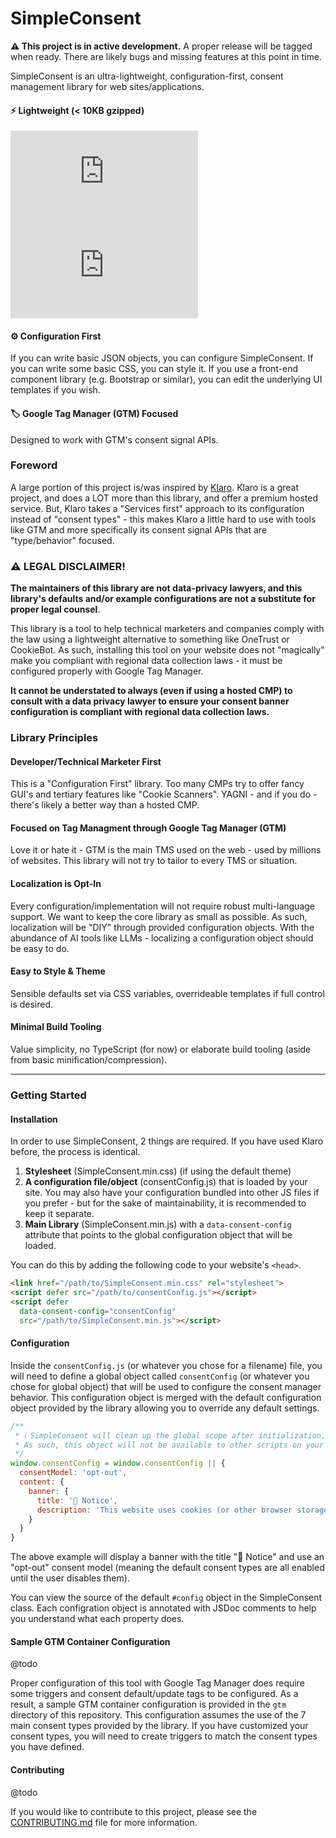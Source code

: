 # SimpleConsent

**⚠️ This project is in active development.** A proper release will be tagged when ready. There are likely bugs and missing features at this point in time.

SimpleConsent is an ultra-lightweight, configuration-first, consent management library for web sites/applications.

#### ⚡️ Lightweight (< 10KB gzipped)
[![JS GZip Size](https://img.badgesize.io/derekcavaliero/simpleconsent/main/dist/SimpleConsent.min.js?compression=gzip&label=JS%20GZip%20size)](https://github.com/derekcavaliero/simpleconsent/blob/main/dist/SimpleConsent.min.js)
[![CSS GZip Size](https://img.badgesize.io/derekcavaliero/simpleconsent/main/dist/SimpleConsent.min.css?compression=gzip&label=CSS%20GZip%20size)](https://github.com/derekcavaliero/simpleconsent/blob/main/dist/SimpleConsent.min.css)

#### ⚙️ Configuration First
If you can write basic JSON objects, you can configure SimpleConsent. If you can write some basic CSS, you can style it. If you use a front-end component library (e.g. Bootstrap or similar), you can edit the underlying UI templates if you wish. 

#### 🏷️ Google Tag Manager (GTM) Focused
Designed to work with GTM's consent signal APIs.

### Foreword

A large portion of this project is/was inspired by [Klaro](https://klaro.org). Klaro is a great project, and does a LOT more than this library, and offer a premium hosted service. But, Klaro takes a "Services first" approach to its configuration instead of "consent types" - this makes Klaro a little hard to use with tools like GTM and more specifically its consent signal APIs that are "type/behavior" focused.

### ⚠️ LEGAL DISCLAIMER!

**The maintainers of this library are not data-privacy lawyers, and this library's defaults and/or example configurations are not a substitute for proper legal counsel**.

This library is a tool to help technical marketers and companies comply with the law using a lightweight alternative to something like OneTrust or CookieBot. As such, installing this tool on your website does not "magically" make you compliant with regional data collection laws - it must be configured properly with Google Tag Manager.

**It cannot be understated to always (even if using a hosted CMP) to consult with a data privacy lawyer to ensure your consent banner configuration is compliant with regional data collection laws.**

### Library Principles

#### Developer/Technical Marketer First
This is a "Configuration First" library. Too many CMPs try to offer fancy GUI's and tertiary features like "Cookie Scanners". YAGNI - and if you do - there's likely a better way than a hosted CMP. 

#### Focused on Tag Managment through Google Tag Manager (GTM)
Love it or hate it - GTM is the main TMS used on the web - used by millions of websites. This library will not try to tailor to every TMS or situation.

#### Localization is Opt-In
Every configuration/implementation will not require robust multi-language support. We want to keep the core library as small as possible. As such, localization will be "DIY" through provided configuration objects. With the abundance of AI tools like LLMs - localizing a configuration object should be easy to do.

#### Easy to Style & Theme
Sensible defaults set via CSS variables, overrideable templates if full control is desired.

#### Minimal Build Tooling
Value simplicity, no TypeScript (for now) or elaborate build tooling (aside from basic minification/compression). 

---

### Getting Started

#### Installation

In order to use SimpleConsent, 2 things are required. If you have used Klaro before, the process is identical.

1. **Stylesheet** (SimpleConsent.min.css) (if using the default theme)
2. **A configuration file/object** (consentConfig.js) that is loaded by your site. You may also have your configuration bundled into other JS files if you prefer - but for the sake of maintainability, it is recommended to keep it separate.
3. **Main Library** (SimpleConsent.min.js) with a `data-consent-config` attribute that points to the global configuration object that will be loaded. 

You can do this by adding the following code to your website's `<head>`.

```html
<link href="/path/to/SimpleConsent.min.css" rel="stylesheet">
<script defer src="/path/to/consentConfig.js"></script>
<script defer
  data-consent-config="consentConfig"
  src="/path/to/SimpleConsent.min.js"></script>
```

#### Configuration

Inside the `consentConfig.js` (or whatever you chose for a filename) file, you will need to define a global object called `consentConfig` (or whatever you chose for global object) that will be used to configure the consent manager behavior. This configuration object is merged with the default configuration object provided by the library allowing you to override any default settings. 

```javascript
/** 
 * ℹ️ SimpleConsent will clean up the global scope after initialization, 
 * As such, this object will not be available to other scripts on your page.
 */
window.consentConfig = window.consentConfig || {
  consentModel: 'opt-out',
  content: {
    banner: {
      title: '🍪 Notice',
      description: 'This website uses cookies (or other browser storage) to deliver our services and/or analyze our website usage.',
    }
  }
}
```

The above example will display a banner with the title "🍪 Notice" and use an "opt-out" consent model (meaning the default consent types are all enabled until the user disables them).

You can view the source of the default `#config` object in the SimpleConsent class. Each configration object is annotated with JSDoc comments to help you understand what each property does.

#### Sample GTM Container Configuration

@todo

Proper configuration of this tool with Google Tag Manager does require some triggers and consent default/update tags to be configured. As a result, a sample GTM container configuration is provided in the `gtm` directory of this repository. This configuration assumes the use of the 7 main consent types provided by the library. If you have customized your consent types, you will need to create triggers to match the consent types you have defined.

#### Contributing

@todo

If you would like to contribute to this project, please see the [CONTRIBUTING.md](CONTRIBUTING.md) file for more information.
